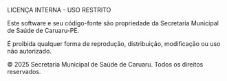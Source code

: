 LICENÇA INTERNA - USO RESTRITO

Este software e seu código-fonte são propriedade da Secretaria Municipal de Saúde de Caruaru-PE.

É proibida qualquer forma de reprodução, distribuição, modificação ou uso não autorizado.

© 2025 Secretaria Municipal de Saúde de Caruaru. 
Todos os direitos reservados.